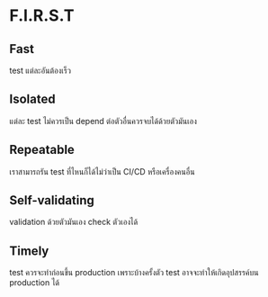 # F.I.R.S.T

## Fast

test แต่ละอันต้องเร็ว

## Isolated

แต่ละ test ไม่ควรเป็น depend ต่อตัวอื่นควรจบได้ด้วยตัวมันเอง

## Repeatable

เราสามารถรัน test ที่ไหนก็ได้ไม่ว่าเป็น CI/CD หรือเครื่องคนอื่น

## Self-validating

validation ด้วยตัวมันเอง check ตัวเองได้

## Timely

test ควรจะทำก่อนขึ้น production เพราะบ้างครั้งตัว test อาจจะทำให้เกิดอุปสรรค์บน production ได้



